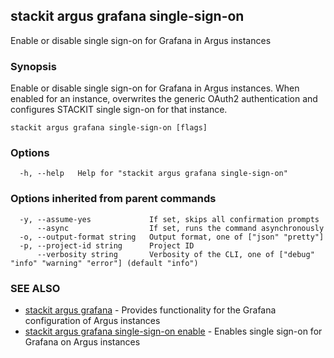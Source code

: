 ## stackit argus grafana single-sign-on

Enable or disable single sign-on for Grafana in Argus instances

### Synopsis

Enable or disable single sign-on for Grafana in Argus instances.
When enabled for an instance, overwrites the generic OAuth2 authentication and configures STACKIT single sign-on for that instance.

```
stackit argus grafana single-sign-on [flags]
```

### Options

```
  -h, --help   Help for "stackit argus grafana single-sign-on"
```

### Options inherited from parent commands

```
  -y, --assume-yes             If set, skips all confirmation prompts
      --async                  If set, runs the command asynchronously
  -o, --output-format string   Output format, one of ["json" "pretty"]
  -p, --project-id string      Project ID
      --verbosity string       Verbosity of the CLI, one of ["debug" "info" "warning" "error"] (default "info")
```

### SEE ALSO

* [stackit argus grafana](./stackit_argus_grafana.md)	 - Provides functionality for the Grafana configuration of Argus instances
* [stackit argus grafana single-sign-on enable](./stackit_argus_grafana_single-sign-on_enable.md)	 - Enables single sign-on for Grafana on Argus instances

